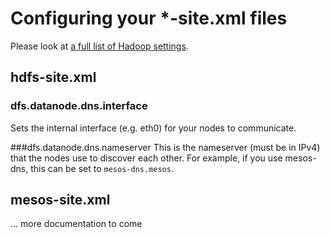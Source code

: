 Configuring your *-site.xml files
======================

Please look at [a full list of Hadoop settings](http://hadoop.apache.org/docs/r2.5.0/hadoop-project-dist/hadoop-hdfs/hdfs-default.xml).

hdfs-site.xml
--------------------------
### dfs.datanode.dns.interface
Sets the internal interface (e.g. eth0) for your nodes to communicate.

###dfs.datanode.dns.nameserver
This is the nameserver (must be in IPv4) that the nodes use to discover each other. For example, if you use mesos-dns, this can be set to `mesos-dns.mesos`.

mesos-site.xml
--------------------------

... more documentation to come